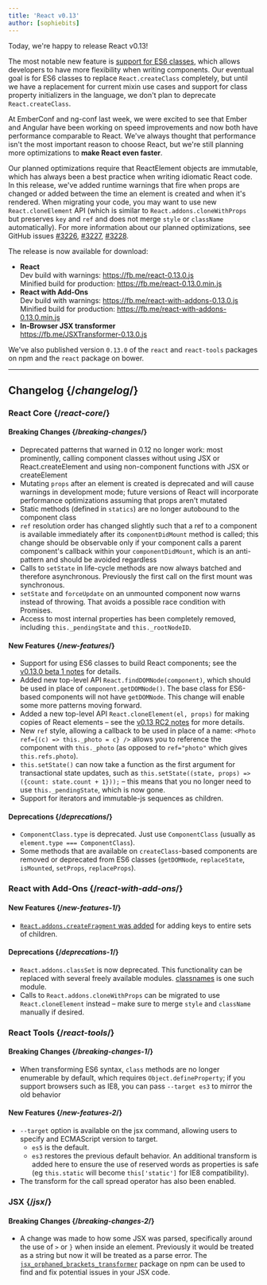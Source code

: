 ```yaml
---
title: 'React v0.13'
author: [sophiebits]
---
```


Today, we're happy to release React v0.13!

The most notable new feature is [support for ES6 classes](/blog/2015/01/27/react-v0.13.0-beta-1.html), which allows developers to have more flexibility when writing components. Our eventual goal is for ES6 classes to replace `React.createClass` completely, but until we have a replacement for current mixin use cases and support for class property initializers in the language, we don't plan to deprecate `React.createClass`.

At EmberConf and ng-conf last week, we were excited to see that Ember and Angular have been working on speed improvements and now both have performance comparable to React. We've always thought that performance isn't the most important reason to choose React, but we're still planning more optimizations to **make React even faster**.

Our planned optimizations require that ReactElement objects are immutable, which has always been a best practice when writing idiomatic React code. In this release, we've added runtime warnings that fire when props are changed or added between the time an element is created and when it's rendered. When migrating your code, you may want to use new `React.cloneElement` API (which is similar to `React.addons.cloneWithProps` but preserves `key` and `ref` and does not merge `style` or `className` automatically). For more information about our planned optimizations, see GitHub issues
[#3226](https://github.com/facebook/react/issues/3226),
[#3227](https://github.com/facebook/react/issues/3227),
[#3228](https://github.com/facebook/react/issues/3228).

The release is now available for download:

- **React**  
  Dev build with warnings: <https://fb.me/react-0.13.0.js>  
  Minified build for production: <https://fb.me/react-0.13.0.min.js>
- **React with Add-Ons**  
  Dev build with warnings: <https://fb.me/react-with-addons-0.13.0.js>  
  Minified build for production: <https://fb.me/react-with-addons-0.13.0.min.js>
- **In-Browser JSX transformer**  
  <https://fb.me/JSXTransformer-0.13.0.js>

We've also published version `0.13.0` of the `react` and `react-tools` packages on npm and the `react` package on bower.

---

## Changelog {/*changelog*/}

### React Core {/*react-core*/}

#### Breaking Changes {/*breaking-changes*/}

- Deprecated patterns that warned in 0.12 no longer work: most prominently, calling component classes without using JSX or React.createElement and using non-component functions with JSX or createElement
- Mutating `props` after an element is created is deprecated and will cause warnings in development mode; future versions of React will incorporate performance optimizations assuming that props aren't mutated
- Static methods (defined in `statics`) are no longer autobound to the component class
- `ref` resolution order has changed slightly such that a ref to a component is available immediately after its `componentDidMount` method is called; this change should be observable only if your component calls a parent component's callback within your `componentDidMount`, which is an anti-pattern and should be avoided regardless
- Calls to `setState` in life-cycle methods are now always batched and therefore asynchronous. Previously the first call on the first mount was synchronous.
- `setState` and `forceUpdate` on an unmounted component now warns instead of throwing. That avoids a possible race condition with Promises.
- Access to most internal properties has been completely removed, including `this._pendingState` and `this._rootNodeID`.

#### New Features {/*new-features*/}

- Support for using ES6 classes to build React components; see the [v0.13.0 beta 1 notes](/blog/2015/01/27/react-v0.13.0-beta-1.html) for details.
- Added new top-level API `React.findDOMNode(component)`, which should be used in place of `component.getDOMNode()`. The base class for ES6-based components will not have `getDOMNode`. This change will enable some more patterns moving forward.
- Added a new top-level API `React.cloneElement(el, props)` for making copies of React elements – see the [v0.13 RC2 notes](/blog/2015/03/03/react-v0.13-rc2.html#react.cloneelement) for more details.
- New `ref` style, allowing a callback to be used in place of a name: `<Photo ref={(c) => this._photo = c} />` allows you to reference the component with `this._photo` (as opposed to `ref="photo"` which gives `this.refs.photo`).
- `this.setState()` can now take a function as the first argument for transactional state updates, such as `this.setState((state, props) => ({count: state.count + 1}));` – this means that you no longer need to use `this._pendingState`, which is now gone.
- Support for iterators and immutable-js sequences as children.

#### Deprecations {/*deprecations*/}

- `ComponentClass.type` is deprecated. Just use `ComponentClass` (usually as `element.type === ComponentClass`).
- Some methods that are available on `createClass`-based components are removed or deprecated from ES6 classes (`getDOMNode`, `replaceState`, `isMounted`, `setProps`, `replaceProps`).

### React with Add-Ons {/*react-with-add-ons*/}

#### New Features {/*new-features-1*/}

- [`React.addons.createFragment` was added](/docs/create-fragment.html) for adding keys to entire sets of children.

#### Deprecations {/*deprecations-1*/}

- `React.addons.classSet` is now deprecated. This functionality can be replaced with several freely available modules. [classnames](https://www.npmjs.com/package/classnames) is one such module.
- Calls to `React.addons.cloneWithProps` can be migrated to use `React.cloneElement` instead – make sure to merge `style` and `className` manually if desired.

### React Tools {/*react-tools*/}

#### Breaking Changes {/*breaking-changes-1*/}

- When transforming ES6 syntax, `class` methods are no longer enumerable by default, which requires `Object.defineProperty`; if you support browsers such as IE8, you can pass `--target es3` to mirror the old behavior

#### New Features {/*new-features-2*/}

- `--target` option is available on the jsx command, allowing users to specify and ECMAScript version to target.
  - `es5` is the default.
  - `es3` restores the previous default behavior. An additional transform is added here to ensure the use of reserved words as properties is safe (eg `this.static` will become `this['static']` for IE8 compatibility).
- The transform for the call spread operator has also been enabled.

### JSX {/*jsx*/}

#### Breaking Changes {/*breaking-changes-2*/}

- A change was made to how some JSX was parsed, specifically around the use of `>` or `}` when inside an element. Previously it would be treated as a string but now it will be treated as a parse error. The [`jsx_orphaned_brackets_transformer`](https://www.npmjs.com/package/jsx_orphaned_brackets_transformer) package on npm can be used to find and fix potential issues in your JSX code.
